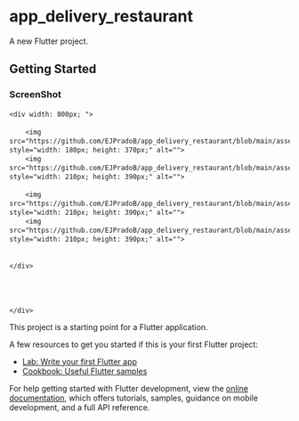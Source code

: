 # app_delivery_restaurant

A new Flutter project.

## Getting Started
 
<!DOCTYPE html>
<html lang="en">
<head>
    <meta charset="UTF-8">
    <meta http-equiv="X-UA-Compatible" content="IE=edge">
    <meta name="viewport" content="width=device-width, initial-scale=1.0">
   
</head>
<body>
    <h3>ScreenShot</h3>
 
 
    <div width: 800px; ">

        <img src="https://github.com/EJPradoB/app_delivery_restaurant/blob/main/assets/ImagenesGIT/delibery_img_1.png" style="width: 180px; height: 370px;" alt="">
        <img src="https://github.com/EJPradoB/app_delivery_restaurant/blob/main/assets/ImagenesGIT/2.png" style="width: 210px; height: 390px;" alt="">
    
        <img src="https://github.com/EJPradoB/app_delivery_restaurant/blob/main/assets/ImagenesGIT/3.png" style="width: 210px; height: 390px;" alt="">
        <img src="https://github.com/EJPradoB/app_delivery_restaurant/blob/main/assets/ImagenesGIT/4.png" style="width: 210px; height: 390px;" alt="">

        
    </div>
 
 
  
        
    </div>
</body>
</html>


This project is a starting point for a Flutter application.

A few resources to get you started if this is your first Flutter project:

- [Lab: Write your first Flutter app](https://docs.flutter.dev/get-started/codelab)
- [Cookbook: Useful Flutter samples](https://docs.flutter.dev/cookbook)

For help getting started with Flutter development, view the
[online documentation](https://docs.flutter.dev/), which offers tutorials,
samples, guidance on mobile development, and a full API reference.
